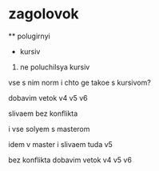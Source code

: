 # zagolovok

** polugirnyi

* kursiv

1. ne poluchilsya kursiv

vse s nim norm
i chto ge takoe s kursivom?

dobavim vetok v4 v5 v6

slivaem bez konflikta

i vse solyem s masterom

idem v master i slivaem tuda v5 

bez konflikta
dobavim vetok v4 v5 v6
